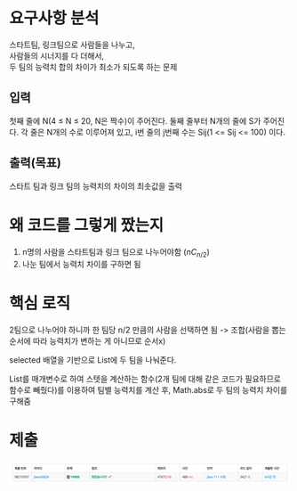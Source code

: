 # 요구사항 분석
스타트팀, 링크팀으로 사람들을 나누고,\
사람들의 시너지를 다 더해서,\
두 팀의 능력치 합의 차이가 최소가 되도록 하는 문제

## 입력
첫째 줄에 N(4 ≤ N ≤ 20, N은 짝수)이 주어진다.
둘째 줄부터 N개의 줄에 S가 주어진다.
각 줄은 N개의 수로 이루어져 있고, i번 줄의 j번째 수는 Sij(1 <= Sij <= 100) 이다.

## 출력(목표)
스타트 팀과 링크 팀의 능력치의 차이의 최솟값을 출력

# 왜 코드를 그렇게 짰는지
1. n명의 사람을 스타트팀과 링크 팀으로 나누어야함 ($nC_{n/2}$)
2. 나눈 팀에서 능력치 차이를 구하면 됨

# 핵심 로직
2팀으로 나누어야 하니까 한 팀당 n/2 만큼의 사람을 선택하면 됨 -> 조합(사람을 뽑는 순서에 따라 능력치가 변하는 게 아니므로 순서x)

selected 배열을 기반으로 List에 두 팀을 나눠준다.

List를 매개변수로 하여 스텟을 계산하는 함수(2개 팀에 대해 같은 코드가 필요하므로 함수로 빼줬다)를 이용하여 팀별 능력치를 계산 후, Math.abs로 두 팀의 능력치 차이를 구해줌
# 제출
![img.png](Attached/boj_14889_1.png)